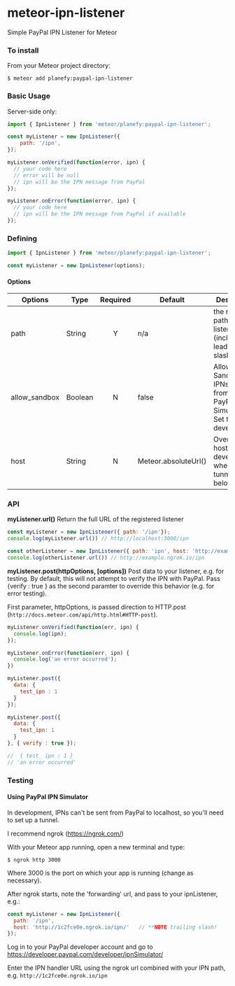 # meteor-ipn-listener
Simple PayPal IPN Listener for Meteor

### To install
From your Meteor project directory:
```
$ meteor add planefy:paypal-ipn-listener
```

### Basic Usage

Server-side only:
```javascript
import { IpnListener } from 'meteor/planefy:paypal-ipn-listener';

const myListener = new IpnListener({
    path: '/ipn',
});

myListener.onVerified(function(error, ipn) {
  // your code here
  // error will be null
  // ipn will be the IPN message from PayPal
});

myListener.onError(function(error, ipn) {
  // your code here
  // ipn will be the IPN message from PayPal if available
});
```

### Defining
```javascript
import { IpnListener } from 'meteor/planefy:paypal-ipn-listener';

const myListener = new IpnListener(options);
```

#### Options

| Options | Type   | Required | Default | Description |
|---------|--------|:--------:|---------|-------------|
| path    | String | Y        |  n/a    | the route path for the listener (include leading slash) |
| allow_sandbox | Boolean | N | false   | Allow Sandbox IPNs (e.g. from PayPal's IPN Simulator).  Set to true in development |
| host    | String | N        | Meteor.absoluteUrl() | Override the host in development, when using a tunnel (see below) |

### API  

**myListener.url()**
Return the full URL of the registered listener

```javascript
const myListener = new IpnListener({ path: '/ipn'});
console.log(myListener.url()) // http://localhost:3000/ipn

const otherListener = new IpnListener({ path: 'ipn', host: 'http://example.ngrok.io/' });
console.log(otherListener.url()) // http://example.ngrok.io/ipn
```

**myListener.post(httpOptions, [options])**
Post data to your listener, e.g. for testing. By default, this will not attempt to verify the IPN with PayPal.  Pass {verify : true } as the second paramter to override this behavior (e.g. for error testing).

First parameter, httpOptions, is passed direction to HTTP.post (```http://docs.meteor.com/api/http.html#HTTP-post```).

```javascript
myListener.onVerified(function(err, ipn) {
  console.log(ipn);  
});

myListener.onError(function(err, ipn) {
  console.log('an error occurred');
})

myListener.post({
  data: {
    test_ipn : 1
  }
});

myListener.post({
  data: {
    test_ipn: 1
  }
}, { verify : true });

//  { test_ ipn : 1 }
// 'an error occurred'
```

### Testing

#### Using PayPal IPN Simulator

In development, IPNs can't be sent from PayPal to localhost, so you'll need to set up a tunnel.

I recommend ngrok (https://ngrok.com/)

With your Meteor app running, open a new terminal and type:
```
$ ngrok http 3000
```
Where 3000 is the port on which your app is running (change as necessary).

After ngrok starts, note the 'forwarding' url, and pass to your ipnListener, e.g.:
```javascript
const myListener = new IpnListener({
  path: '/ipn',
  host: 'http://1c2fce0e.ngrok.io/ipn/'   // **NOTE trailing slash!
});
```

Log in to your PayPal developer account and go to https://developer.paypal.com/developer/ipnSimulator/

Enter the IPN handler URL using the ngrok url combined with your IPN path, e.g. ```http://1c2fce0e.ngrok.io/ipn```
